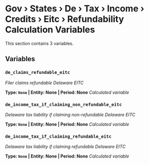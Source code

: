 # Gov › States › De › Tax › Income › Credits › Eitc › Refundability Calculation Variables

This section contains 3 variables.

## Variables

### `de_claims_refundable_eitc`
*Filer claims refundable Delaware EITC*

**Type: `None` | Entity: None | Period: None**
*Calculated variable*

### `de_income_tax_if_claiming_non_refundable_eitc`
*Delaware tax liability if claiming non-refundable Delaware EITC*

**Type: `None` | Entity: None | Period: None**
*Calculated variable*

### `de_income_tax_if_claiming_refundable_eitc`
*Delaware tax liability if claiming refundable Delaware EITC*

**Type: `None` | Entity: None | Period: None**
*Calculated variable*
